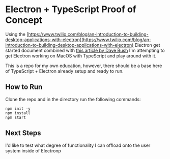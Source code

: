 # Electron + TypeScript Proof of Concept


Using the [https://www.twilio.com/blog/an-introduction-to-building-desktop-applications-with-electron](https://www.twilio.com/blog/an-introduction-to-building-desktop-applications-with-electron) Electron get started document combined with [this article by Dave Bush](https://davembush.medium.com/typescript-and-electron-the-right-way-141c2e15e4e1) I'm attempting to get Electron working on MacOS with TypeScript and play around with it.

This is a repo for my own education, however, there should be a base here of TypeScript + Electron already setup and ready to run. 

## How to Run
Clone the repo and in the directory run the following commands:

```
npm init -y
npm install
npm start
```


## Next Steps
I'd like to test what degree of functionality I can offload onto the user system inside of Electronp